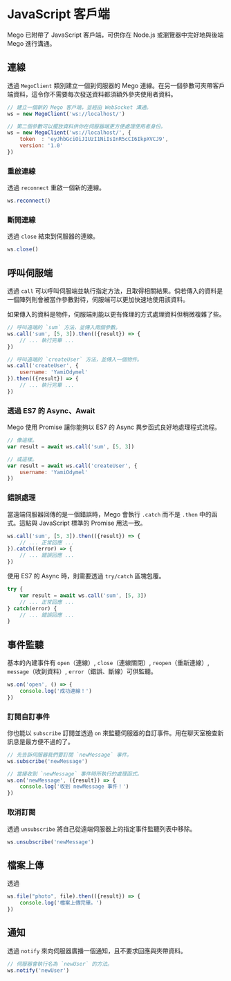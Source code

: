 # JavaScript 客戶端

Mego 已附帶了 JavaScript 客戶端，可供你在 Node.js 或瀏覽器中完好地與後端 Mego 進行溝通。

## 連線

透過 `MegoClient` 類別建立一個到伺服器的 Mego 連線。在另一個參數可夾帶客戶端資料，這令你不需要每次發送資料都須額外參夾使用者資料。

```js
// 建立一個新的 Mego 客戶端，並經由 WebSocket 溝通。
ws = new MegoClient('ws://localhost/')

// 第二個參數可以擺放資料供你在伺服器端更方便處理使用者身份。
ws = new MegoClient('ws://localhost/', {
	token  : 'eyJhbGciOiJIUzI1NiIsInR5cCI6IkpXVCJ9',
	version: '1.0'
})
```

### 重啟連線

透過 `reconnect` 重啟一個新的連線。

```js
ws.reconnect()
```

### 斷開連線

透過 `close` 結束到伺服器的連線。

```js
ws.close()
```

## 呼叫伺服端

透過 `call` 可以呼叫伺服端並執行指定方法，且取得相關結果。倘若傳入的資料是一個陣列則會被當作參數對待，伺服端可以更加快速地使用該資料。

如果傳入的資料是物件，伺服端則能以更有條理的方式處理資料但稍微複雜了些。

```js
// 呼叫遠端的 `sum` 方法，並傳入兩個參數。
ws.call('sum', [5, 3]).then(({result}) => {
	// ... 執行完畢 ...
})

// 呼叫遠端的 `createUser` 方法，並傳入一個物件。
ws.call('createUser', {
	username: 'YamiOdymel'
}).then(({result}) => {
	// ... 執行完畢 ...
})
```

### 透過 ES7 的 Async、Await

Mego 使用 Promise 讓你能夠以 ES7 的 Async 異步函式良好地處理程式流程。

```js
// 像這樣。
var result = await ws.call('sum', [5, 3])

// 或這樣。
var result = await ws.call('createUser', {
	username: 'YamiOdymel'
})
```

### 錯誤處理

當遠端伺服器回傳的是一個錯誤時，Mego 會執行 `.catch` 而不是 `.then` 中的函式。這點與 JavaScript 標準的 Promise 用法一致。

```js
ws.call('sum', [5, 3]).then(({result}) => {
	// ... 正常回應 ...
}).catch((error) => {
	// ... 錯誤回應 ...
})
```

使用 ES7 的 Async 時，則需要透過 `try/catch` 區塊包覆。

```js
try {
	var result = await ws.call('sum', [5, 3])
	// ... 正常回應 ...
} catch(error) {
	// ... 錯誤回應 ...
}
```

## 事件監聽

基本的內建事件有 `open`（連線）, `close`（連線關閉）, `reopen`（重新連線）, `message`（收到資料）, `error`（錯誤、斷線）可供監聽。

```js
ws.on('open', () => {
	console.log('成功連線！')
})
```

### 訂閱自訂事件

你也能以 `subscribe` 訂閱並透過 `on` 來監聽伺服器的自訂事件。用在聊天室檢查新訊息是最方便不過的了。

```js
// 先告訴伺服器我們要訂閱 `newMessage` 事件。
ws.subscribe('newMessage')

// 當接收到 `newMessage` 事件時所執行的處理函式。
ws.on('newMessage', ({result}) => {
	console.log('收到 newMessage 事件！')
})
```

### 取消訂閱

透過 `unsubscribe` 將自己從遠端伺服器上的指定事件監聽列表中移除。

```js
ws.unsubscribe('newMessage')
```

## 檔案上傳

透過

```js
ws.file("photo", file).then(({result}) => {
	console.log('檔案上傳完畢。')
})
```

## 通知

透過 `notify` 來向伺服器廣播一個通知，且不要求回應與夾帶資料。

```js
// 伺服器會執行名為 `newUser` 的方法。
ws.notify('newUser')
```